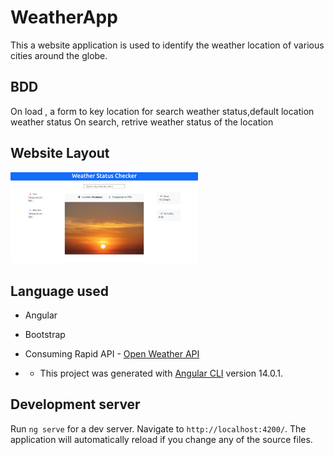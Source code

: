 # WeatherApp

This a website application is used to identify the weather location of various cities around the globe.

## BDD

On load , a form to key location for search weather status,default location weather status
On search, retrive weather status of the location

## Website Layout

<img
  src="src/assets/images/weatherapiwebsite.png"
  alt="the actual layot from the site"
  title="Website Layout"
  style="display: inline-block; margin: 0 auto; max-width: 300px">

## Language used

- Angular
- Bootstrap
- Consuming Rapid API -
  [Open Weather API](https://rapidapi.com/worldapi/api/open-weather13/pricing)

- - This project was generated with [Angular CLI](https://github.com/angular/angular-cli) version 14.0.1.

## Development server

Run `ng serve` for a dev server. Navigate to `http://localhost:4200/`. The application will automatically reload if you change any of the source files.
